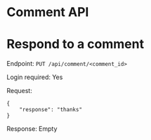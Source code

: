 Comment API
===========

# Respond to a comment

Endpoint: `PUT /api/comment/<comment_id>`

Login required: Yes

Request:

```
{
    "response": "thanks"
}
```

Response: Empty